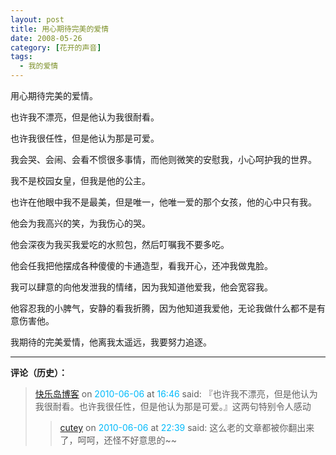 ```yaml
---
layout: post
title: 用心期待完美的爱情
date: 2008-05-26
category: [花开的声音]
tags:
  - 我的爱情
---
```


用心期待完美的爱情。

也许我不漂亮，但是他认为我很耐看。

也许我很任性，但是他认为那是可爱。

我会哭、会闹、会看不惯很多事情，而他则微笑的安慰我，小心呵护我的世界。

我不是校园女皇，但我是他的公主。

也许在他眼中我不是最美，但是唯一，他唯一爱的那个女孩，他的心中只有我。

他会为我高兴的笑，为我伤心的哭。

他会深夜为我买我爱吃的水煎包，然后叮嘱我不要多吃。

他会任我把他摆成各种傻傻的卡通造型，看我开心，还冲我做鬼脸。

我可以肆意的向他发泄我的情绪，因为我知道他爱我，他会宽容我。

他容忍我的小脾气，安静的看我折腾，因为他知道我爱他，无论我做什么都不是有意伤害他。

我期待的完美爱情，他离我太遥远，我要努力追逐。

<!--more-->

---

**评论（历史）：**

> <font color=#00bafb>[快乐岛博客](http://kuailedao.org/)</font> on <font color=#00bafb>2010-06-06</font> at <font color=#00bafb>16:46</font> said: 『也许我不漂亮，但是他认为我很耐看。也许我很任性，但是他认为那是可爱。』这两句特别令人感动
>> <font color=#00bafb>[cutey](http://www.cutey.us/)</font> on <font color=#00bafb>2010-06-06</font> at <font color=#00bafb>22:39</font> said: 这么老的文章都被你翻出来了，呵呵，还怪不好意思的~~
